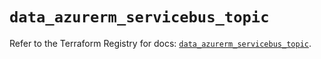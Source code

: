 # `data_azurerm_servicebus_topic`

Refer to the Terraform Registry for docs: [`data_azurerm_servicebus_topic`](https://registry.terraform.io/providers/hashicorp/azurerm/4.25.0/docs/data-sources/servicebus_topic).
